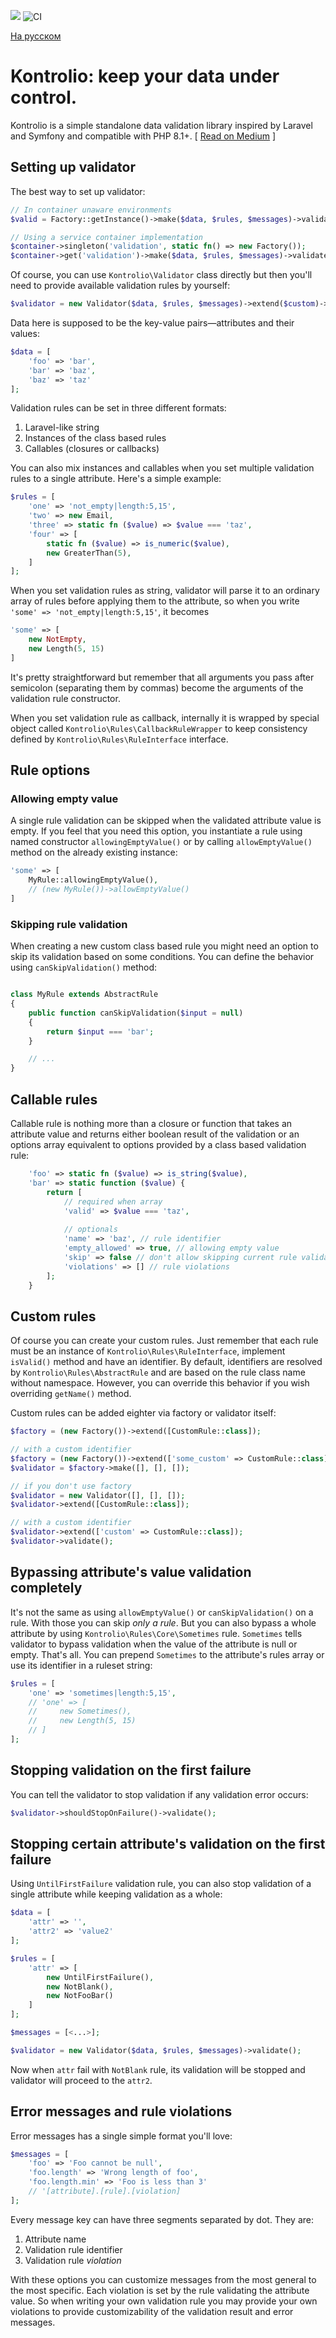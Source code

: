 [![](https://img.shields.io/packagist/dt/franzose/kontrolio.svg)](https://packagist.org/packages/franzose/kontrolio)
![CI](https://github.com/franzose/kontrolio/actions/workflows/ci.yaml/badge.svg)

[На русском](https://github.com/franzose/kontrolio/blob/master/readme_rus.md)

# Kontrolio: keep your data under control.
Kontrolio is a simple standalone data validation library inspired by Laravel and Symfony and compatible with PHP 8.1+.
[ [Read on Medium](https://medium.com/@franzose/keep-your-data-under-control-530c23e59fb3) ]

## Setting up validator
The best way to set up validator:
 
```php
// In container unaware environments
$valid = Factory::getInstance()->make($data, $rules, $messages)->validate();

// Using a service container implementation
$container->singleton('validation', static fn() => new Factory());
$container->get('validation')->make($data, $rules, $messages)->validate();
```

Of course, you can use `Kontrolio\Validator` class directly but then you'll need to provide available validation rules by yourself:
```php
$validator = new Validator($data, $rules, $messages)->extend($custom)->validate();
```

Data here is supposed to be the key-value pairs—attributes and their values:

```php
$data = [
    'foo' => 'bar',
    'bar' => 'baz',
    'baz' => 'taz'
];
```

Validation rules can be set in three different formats:<br>
1. Laravel-like string<br>
2. Instances of the class based rules<br>
3. Callables (closures or callbacks)

You can also mix instances and callables when you set multiple validation rules to a single attribute. Here's a simple example:

```php
$rules = [
    'one' => 'not_empty|length:5,15',
    'two' => new Email,
    'three' => static fn ($value) => $value === 'taz',
    'four' => [
        static fn ($value) => is_numeric($value),
        new GreaterThan(5),
    ]
];
```

When you set validation rules as string, validator will parse it to an ordinary array of rules before applying them to the attribute, so when you write `'some' => 'not_empty|length:5,15'`, it becomes

```php
'some' => [
    new NotEmpty,
    new Length(5, 15)
]
```

It's pretty straightforward but remember that all arguments you pass after semicolon (separating them by commas) become the arguments of the validation rule constructor.

When you set validation rule as callback, internally it is wrapped by special object called `Kontrolio\Rules\CallbackRuleWrapper` to keep consistency defined by `Kontrolio\Rules\RuleInterface` interface.

## Rule options
### Allowing empty value
A single rule validation can be skipped when the validated attribute value is empty. If you feel that you need this option, you instantiate a rule using named constructor `allowingEmptyValue()` or by calling `allowEmptyValue()` method on the already existing instance:

```php
'some' => [
    MyRule::allowingEmptyValue(),
    // (new MyRule())->allowEmptyValue()
]
```

### Skipping rule validation
When creating a new custom class based rule you might need an option to skip its validation based on some conditions. You can define the behavior using `canSkipValidation()` method:

```php

class MyRule extends AbstractRule
{
    public function canSkipValidation($input = null)
    {
        return $input === 'bar';
    }

    // ...
}

```
## Callable rules
Callable rule is nothing more than a closure or function that takes an attribute value and returns either boolean result of the validation or an options array equivalent to options provided by a class based validation rule:

```php
    'foo' => static fn ($value) => is_string($value),
    'bar' => static function ($value) {
        return [
            // required when array
            'valid' => $value === 'taz',
            
            // optionals
            'name' => 'baz', // rule identifier
            'empty_allowed' => true, // allowing empty value
            'skip' => false // don't allow skipping current rule validation,
            'violations' => [] // rule violations
        ];
    }
```

## Custom rules
Of course you can create your custom rules. Just remember that each rule must be an instance of `Kontrolio\Rules\RuleInterface`, implement `isValid()` method and have an identifier. By default, identifiers are resolved by `Kontrolio\Rules\AbstractRule` and are based on the rule class name without namespace. However, you can override this behavior if you wish overriding `getName()` method.

Custom rules can be added eighter via factory or validator itself:

```php
$factory = (new Factory())->extend([CustomRule::class]);

// with a custom identifier
$factory = (new Factory())->extend(['some_custom' => CustomRule::class]);
$validator = $factory->make([], [], []);

// if you don't use factory
$validator = new Validator([], [], []);
$validator->extend([CustomRule::class]);

// with a custom identifier
$validator->extend(['custom' => CustomRule::class]);
$validator->validate();
```

## Bypassing attribute's value validation completely
It's not the same as using `allowEmptyValue()` or `canSkipValidation()` on a rule. With those you can skip _only a rule_. But you can also bypass a whole attribute by using `Kontrolio\Rules\Core\Sometimes` rule. `Sometimes` tells validator to bypass validation when the value of the attribute is null or empty. That's all. You can prepend `Sometimes` to the attribute's rules array or use its identifier in a ruleset string:

```php
$rules = [
    'one' => 'sometimes|length:5,15',
    // 'one' => [
    //     new Sometimes(),
    //     new Length(5, 15)
    // ]
];
```

## Stopping validation on the first failure
You can tell the validator to stop validation if any validation error occurs:
```php
$validator->shouldStopOnFailure()->validate();
```

## Stopping certain attribute's validation on the first failure
Using `UntilFirstFailure` validation rule, you can also stop validation of a single attribute while keeping validation as a whole:
```php
$data = [
    'attr' => '',
    'attr2' => 'value2'
];

$rules = [
    'attr' => [
        new UntilFirstFailure(),
        new NotBlank(),
        new NotFooBar()
    ]
];

$messages = [<...>];

$validator = new Validator($data, $rules, $messages)->validate();
```
Now when `attr` fail with `NotBlank` rule, its validation will be stopped and validator will proceed to the `attr2`.

## Error messages and rule violations
Error messages has a single simple format you'll love:

```php
$messages = [
    'foo' => 'Foo cannot be null',
    'foo.length' => 'Wrong length of foo',
    'foo.length.min' => 'Foo is less than 3'
    // '[attribute].[rule].[violation]
];
```
Every message key can have three segments separated by dot. They are:<br>
1. Attribute name<br>
2. Validation rule identifier<br>
3. Validation rule _violation_

With these options you can customize messages from the most general to the most specific. Each violation is set by the rule validating the attribute value. So when writing your own validation rule you may provide your own violations to provide customizability of the validation result and error messages.
